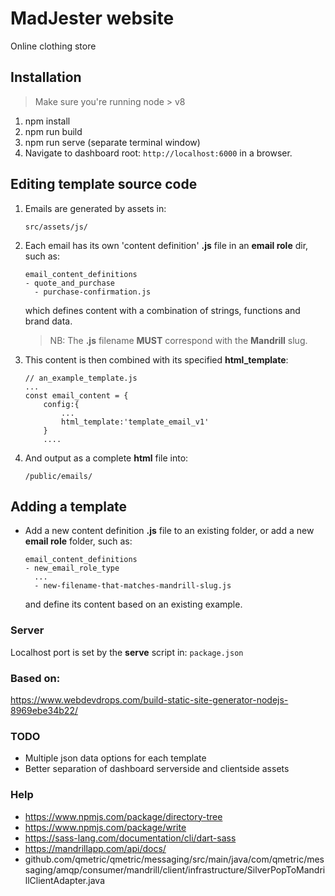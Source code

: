 # MadJester website

Online clothing store

## Installation

> Make sure you're running node > v8

1. npm install
2. npm run build
3. npm run serve (separate terminal window)
4. Navigate to dashboard root:
```http://localhost:6000```
    in a browser.

## Editing template source code
1. Emails are generated by assets in:

    ```
    src/assets/js/
    ```
2. Each email has its own 'content definition' **.js** file in an **email role** dir, such as:

    ```
    email_content_definitions
    - quote_and_purchase
      - purchase-confirmation.js
    ```

    which defines content with a combination of strings, functions and brand data.

    > NB: The **.js** filename **MUST** correspond with the **Mandrill** slug.

3. This content is then combined with its specified **html_template**:
    ```
    // an_example_template.js
    ...
    const email_content = {
        config:{
            ...
            html_template:'template_email_v1'
        }
        ....

    ```

4. And output as a complete **html** file into:

    ```
    /public/emails/

    ```

## Adding a template
- Add a new content definition **.js** file to an existing folder, or add a new **email role** folder, such as:
    ```
    email_content_definitions
    - new_email_role_type
      ...
      - new-filename-that-matches-mandrill-slug.js
    ```
    and define its content based on an existing example.

### Server
Localhost port is set by the **serve** script in:
```package.json ```

### Based on:
https://www.webdevdrops.com/build-static-site-generator-nodejs-8969ebe34b22/

### TODO
- Multiple json data options for each template
- Better separation of dashboard serverside and clientside assets

### Help
- https://www.npmjs.com/package/directory-tree
- https://www.npmjs.com/package/write
- https://sass-lang.com/documentation/cli/dart-sass
- https://mandrillapp.com/api/docs/
- github.com/qmetric/qmetric/messaging/src/main/java/com/qmetric/messaging/amqp/consumer/mandrill/client/infrastructure/SilverPopToMandrillClientAdapter.java
